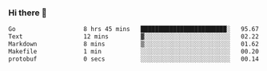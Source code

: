 ### Hi there 👋

<!--
**yeya24/yeya24** is a ✨ _special_ ✨ repository because its `README.md` (this file) appears on your GitHub profile.

Here are some ideas to get you started:

- 🔭 I’m currently working on ...
- 🌱 I’m currently learning ...
- 👯 I’m looking to collaborate on ...
- 🤔 I’m looking for help with ...
- 💬 Ask me about ...
- 📫 How to reach me: ...
- 😄 Pronouns: ...
- ⚡ Fun fact: ...
-->

<!--START_SECTION:waka-->

```txt
Go                   8 hrs 45 mins   ████████████████████████░   95.67 %
Text                 12 mins         ▓░░░░░░░░░░░░░░░░░░░░░░░░   02.22 %
Markdown             8 mins          ▒░░░░░░░░░░░░░░░░░░░░░░░░   01.62 %
Makefile             1 min           ░░░░░░░░░░░░░░░░░░░░░░░░░   00.20 %
protobuf             0 secs          ░░░░░░░░░░░░░░░░░░░░░░░░░   00.14 %
```

<!--END_SECTION:waka-->
